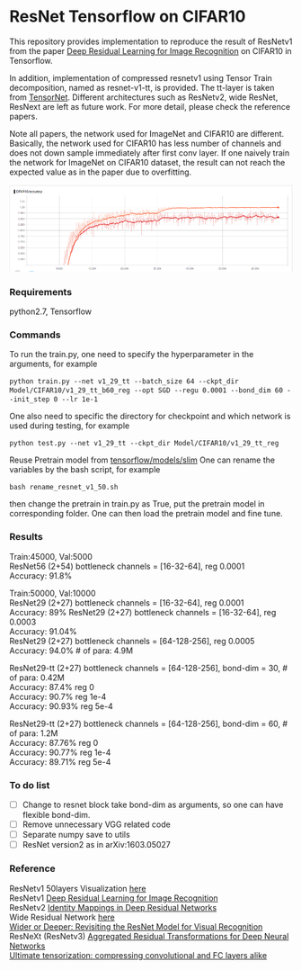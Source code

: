 # ResNet Tensorflow on CIFAR10

This repository provides implementation to reproduce the result of ResNetv1 from the paper [Deep Residual Learning 
for Image Recognition](https://arxiv.org/abs/1512.03385) on CIFAR10 in
Tensorflow.

In addition, implementation of compressed resnetv1 using Tensor Train decomposition, named as resnet-v1-tt, is provided. The tt-layer is taken from [TensorNet](https://github.com/timgaripov/TensorNet-TF). Different architectures such as ResNetv2,  wide ResNet, ResNext are left as future work. For more detail, please check the reference papers.


Note all papers, the network used for ImageNet and CIFAR10 are different.
Basically, the network used for CIFAR10 has less number of channels and does
not down sample immediately after first conv layer. If one naively train the 
network for ImageNet on CIFAR10 dataset, the result can not
reach the expected value as in the paper due to overfitting.

![](Figures/cifar10.png) 

### Requirements
python2.7, Tensorflow

### Commands

To run the train.py, one need to specify the hyperparameter in the arguments,
for example    
```
python train.py --net v1_29_tt --batch_size 64 --ckpt_dir Model/CIFAR10/v1_29_tt_b60_reg --opt SGD --regu 0.0001 --bond_dim 60 --init_step 0 --lr 1e-1
```

One also need to specific the directory for checkpoint and which network is
used during testing, for example
```
python test.py --net v1_29_tt --ckpt_dir Model/CIFAR10/v1_29_tt_reg
```


Reuse Pretrain model from
[tensorflow/models/slim](https://github.com/tensorflow/models/tree/master/slim)
One can rename the variables by the bash script, for example
```
bash rename_resnet_v1_50.sh
```
then change the pretrain in train.py as True, put the pretrain model in
corresponding folder. One can then load the pretrain model and fine tune.



### Results

Train:45000, Val:5000   
ResNet56 (2+54) bottleneck channels = [16-32-64], reg 0.0001   
Accuracy: 91.8%  

Train:50000, Val:10000   
ResNet29 (2+27) bottleneck channels = [16-32-64], reg 0.0001   
Accuracy: 89% 
ResNet29 (2+27) bottleneck channels = [16-32-64], reg 0.0003   
Accuracy: 91.04%  
ResNet29 (2+27) bottleneck channels = [64-128-256], reg 0.0005   
Accuracy: 94.0%   # of para: 4.9M  
  
ResNet29-tt (2+27) bottleneck channels = [64-128-256], bond-dim = 30, # of  para: 0.42M    
Accuracy: 87.4%        reg 0    
Accuracy: 90.7%      reg 1e-4    
Accuracy: 90.93%      reg 5e-4    


ResNet29-tt (2+27) bottleneck channels = [64-128-256], bond-dim = 60, # of para: 1.2M   
Accuracy: 87.76%	reg 0    
Accuracy: 90.77%	reg 1e-4    
Accuracy: 89.71% 	reg 5e-4    



### To do list

- [ ] Change to resnet block take bond-dim as arguments, so one can have
  flexible bond-dim.
- [ ] Remove unnecessary VGG related code
- [ ] Separate numpy save to utils
- [ ] ResNet version2 as in arXiv:1603.05027

### Reference  
ResNetv1 50layers Visualization [here](http://ethereon.github.io/netscope/#/gist/db945b393d40bfa26006)     
ResNetv1 [Deep Residual Learning for Image Recognition](https://arxiv.org/abs/1512.03385)   
ResNetv2 [Identity Mappings in Deep Residual Networks](https://arxiv.org/abs/1603.05027)    
Wide Residual Network  [here](https://arxiv.org/pdf/1605.07146.pdf)       
[Wider or Deeper: Revisiting the ResNet Model for Visual
Recognition](https://arxiv.org/abs/1611.10080)    
ResNeXt (ResNetv3) [Aggregated Residual Transformations for Deep Neural Networks](https://arxiv.org/abs/1611.05431)   
[Ultimate tensorization: compressing convolutional and FC layers alike](https://arxiv.org/abs/1611.03214)     

